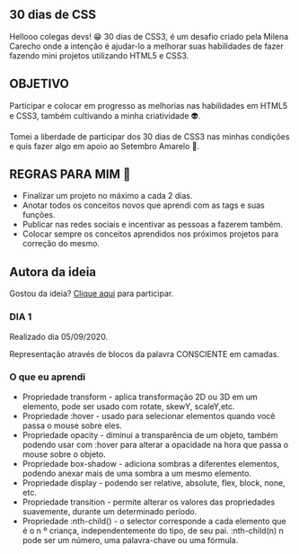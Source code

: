 ## 30 dias de CSS

Hellooo colegas devs! 😁
30 dias de CSS3, é um desafio criado pela Milena Carecho onde a intenção é ajudar-lo a melhorar suas habilidades de fazer fazendo mini projetos utilizando HTML5 e CSS3.

## OBJETIVO

Participar e colocar em progresso as melhorias nas habilidades em HTML5 e CSS3, também cultivando a minha criatividade 👽.

Tomei a liberdade de participar dos 30 dias de CSS3 nas minhas condições e quis fazer algo em apoio ao Setembro Amarelo 💛.

## REGRAS PARA MIM 💪

- Finalizar um projeto no máximo a cada 2 dias. 
- Anotar todos os conceitos novos que aprendi com as tags e suas funções. 
- Publicar nas redes sociais e incentivar as pessoas a fazerem também. 
- Colocar sempre os conceitos aprendidos nos próximos projetos para correção do mesmo.

## Autora da ideia

Gostou da ideia? 
[Clique aqui](https://github.com/MilenaCarecho/30diasDeCSS/issues/1) para participar.

### DIA 1

Realizado dia 05/09/2020.

Representação através de blocos da palavra CONSCIENTE em camadas.

### O que eu aprendi

- Propriedade transform - aplica transformação 2D ou 3D em um elemento, pode ser usado com rotate, skewY, scaleY,etc.
- Propriedade :hover - usado para selecionar elementos quando você passa o mouse sobre eles.
- Propriedade opacity - diminui a transparência de um objeto, também podendo usar com :hover para alterar a opacidade na hora que passa o mouse sobre o objeto.
- Propriedade box-shadow - adiciona sombras a diferentes elementos, podendo anexar mais de uma sombra a um mesmo elemento.
- Propriedade display - podendo ser relative, absolute, flex, block, none, etc.
- Propriedade transition - permite alterar os valores das propriedades suavemente, durante um determinado período.
- Propriedade :nth-child() - o selector corresponde a cada elemento que é o n º criança, independentemente do tipo, de seu pai. :nth-child(n)
n pode ser um número, uma palavra-chave ou uma fórmula.
